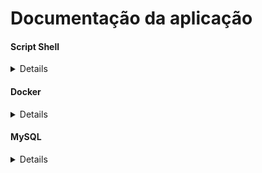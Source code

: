 # Documentação da aplicação

#### Script Shell
<details>

Para executar o docker basta rodar o comando `chmod +x detectos.sh`.
No terminal rode o comando `./detectos.sh`.
Estes passos irá instalar o Docker na sua máquina via comando de linha a partir do script Shell, e após isso rodar a imagem do projeto.
</details>

#### Docker
<details>

O banco de dados está sendo gerado via Docker no arquivo `docker-compose.yml`.
Então você precisa do docker instalado em sua máquina para isso, o script shell `detectos.sh` resolverá este problema.
O Docker resolverá o problema se caso, você não tiver o driver do banco de dados instalados em sua máquina.
</details>

#### MySQL
<details>

Por padrão o projeto usa o banco de dados MySQL, porém você pode alterar no `docker-compose.yml` no parametro: `image: mysql` para `image: SQL desejado`
</details>